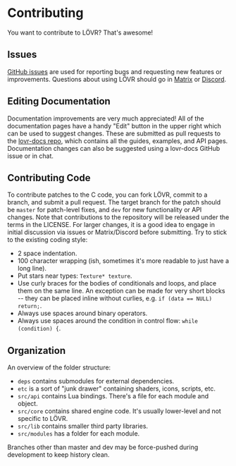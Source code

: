 Contributing
===

You want to contribute to LÖVR?  That's awesome!

Issues
---

[GitHub issues](https://github.com/bjornbytes/lovr/issues) are used for reporting bugs and
requesting new features or improvements.  Questions about using LÖVR should go in
[Matrix](https://lovr.org/matrix) or [Discord](https://lovr.org/discord).

Editing Documentation
---

Documentation improvements are very much appreciated!  All of the documentation pages have a handy
"Edit" button in the upper right which can be used to suggest changes.  These are submitted as pull
requests to the [lovr-docs repo](https://github.com/bjornbytes/lovr-docs), which contains all the
guides, examples, and API pages.  Documentation changes can also be suggested using a lovr-docs
GitHub issue or in chat.

Contributing Code
---

To contribute patches to the C code, you can fork LÖVR, commit to a branch, and submit a pull
request.  The target branch for the patch should be `master` for patch-level fixes, and `dev` for
new functionality or API changes.  Note that contributions to the repository will be released under
the terms in the LICENSE.  For larger changes, it is a good idea to engage in initial discussion via
issues or Matrix/Discord before submitting.  Try to stick to the existing coding style:

- 2 space indentation.
- 100 character wrapping (ish, sometimes it's more readable to just have a long line).
- Put stars near types: `Texture* texture`.
- Use curly braces for the bodies of conditionals and loops, and place them on the same line.  An
  exception can be made for very short blocks -- they can be placed inline without curlies, e.g.
  `if (data == NULL) return;`.
- Always use spaces around binary operators.
- Always use spaces around the condition in control flow: `while (condition) {`.

Organization
---

An overview of the folder structure:

- `deps` contains submodules for external dependencies.
- `etc` is a sort of "junk drawer" containing shaders, icons, scripts, etc.
- `src/api` contains Lua bindings.  There's a file for each module and object.
- `src/core` contains shared engine code.  It's usually lower-level and not specific to LÖVR.
- `src/lib` contains smaller third party libraries.
- `src/modules` has a folder for each module.

Branches other than master and dev may be force-pushed during development to keep history clean.
